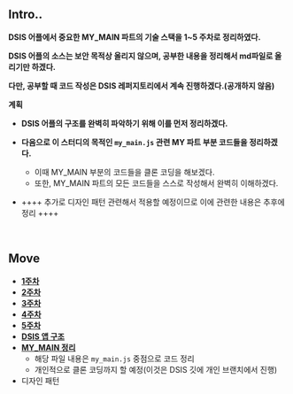 ## Intro..

**DSIS 어플에서 중요한 MY_MAIN 파트의 기술 스택을 1~5 주차로 정리하였다.**

**DSIS 어플의 소스는 보안 목적상 올리지 않으며, 공부한 내용을 정리해서 md파일로 올리기만 하겠다.**

**다만, 공부할 때 코드 작성은 DSIS 레퍼지토리에서 계속 진행하겠다.(공개하지 않음)**



**계획**

* **DSIS 어플의 구조를 완벽히 파악하기 위해 이를 먼저 정리하겠다.**
* **다음으로 이 스터디의 목적인 `my_main.js` 관련 MY 파트 부분 코드들을 정리하겠다.**
  * 이때 MY_MAIN 부분의 코드들을 클론 코딩을 해보겠다.
  * 또한, MY_MAIN 파트의 모든 코드들을 스스로 작성해서 완벽히 이해하겠다.

* ++++ 추가로 디자인 패턴 관련해서 적용할 예정이므로 이에 관련한 내용은 추후에 정리 ++++

<br>

## Move

* **[1주차](./study/2023-01-30-1주차.md)**
* **[2주차](./study/2023-01-31-2주차.md)**
* **[3주차](./study/2023-02-01-3주차.md)**
* **[4주차](./study/2023-02-02-4주차.md)**
* **[5주차](./study/2023-02-03-5주차.md)**
* **[DSIS 앱 구조](./study/2023-02-13-DSIS_앱_구조.md)**
* **[MY_MAIN 정리](./study/2023-02-14-MY_MAIN_정리.md)**
  * 해당 파일 내용은 `my_main.js` 중점으로 코드 정리
  * 개인적으로 클론 코딩까지 할 예정(이것은 DSIS 깃에 개인 브랜치에서 진행)
* 디자인 패턴
